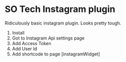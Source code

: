 # SO Tech Instagram plugin

Ridiculously basic instagram plugin. Looks pretty tough.

1. Install
2. Got to Instagram Api settings page
3. Add Access Token
4. Add User Id
5. Add shortcode to page [instagramWidget]

